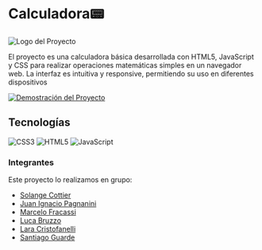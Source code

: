 # Calculadora📟

![Logo del Proyecto](https://st2.depositphotos.com/1552219/9330/i/450/depositphotos_93303606-stock-photo-calculator-options-counter.jpg)

El proyecto es una calculadora básica desarrollada con HTML5, JavaScript y CSS para realizar operaciones matemáticas simples en un navegador web. La interfaz es intuitiva y responsive, permitiendo su uso en diferentes dispositivos

[![Demostración del Proyecto](ruta/a/miniatura.jpg)](enlace/al/video)

## Tecnologías

![CSS3](https://img.shields.io/badge/css3-%231572B6.svg?style=for-the-badge&logo=css3&logoColor=white) ![HTML5](https://img.shields.io/badge/html5-%23E34F26.svg?style=for-the-badge&logo=html5&logoColor=white) ![JavaScript](https://img.shields.io/badge/javascript-%23323330.svg?style=for-the-badge&logo=javascript&logoColor=%23F7DF1E)

### Integrantes

Este proyecto lo realizamos en grupo:
- [Solange Cottier](https://github.com/cottier55)
- [Juan Ignacio Pagnanini](https://github.com/juanipagnanini)
- [Marcelo Fracassi](https://github.com/MarceloFracassi)
- [Luca Bruzzo](https://github.com/BruzzoLuca)
- [Lara Cristofanelli](https://github.com/Lara-Sofia)
- [Santiago Guarde](https://github.com/SantiagoGuarde)

